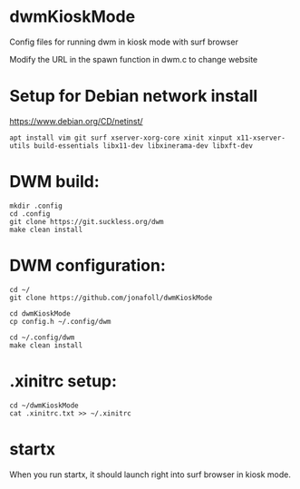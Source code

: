 # dwmKioskMode
Config files for running dwm in kiosk mode with surf browser

Modify the URL in the spawn function in dwm.c to change website

# Setup for Debian network install
https://www.debian.org/CD/netinst/

    apt install vim git surf xserver-xorg-core xinit xinput x11-xserver-utils build-essentials libx11-dev libxinerama-dev libxft-dev 

# DWM build:
    mkdir .config
    cd .config
    git clone https://git.suckless.org/dwm
    make clean install


# DWM configuration:
    cd ~/
    git clone https://github.com/jonafoll/dwmKioskMode

    cd dwmKioskMode
    cp config.h ~/.config/dwm

    cd ~/.config/dwm
    make clean install

# .xinitrc setup:
    cd ~/dwmKioskMode
    cat .xinitrc.txt >> ~/.xinitrc

# startx
When you run startx, it should launch right into surf browser in kiosk mode.
